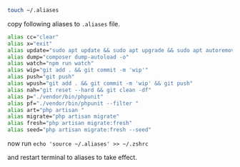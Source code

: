 ```bash
touch ~/.aliases
```
copy following aliases to `.aliases` file.

```bash
alias cc="clear"
alias x="exit"
alias update="sudo apt update && sudo apt upgrade && sudo apt autoremove && sudo apt clean"
alias dump="composer dump-autoload -o"
alias watch="npm run watch"
alias wip="git add . && git commit -m 'wip'"
alias push="git push"
alias wpush="git add . && git commit -m 'wip' && git push"
alias nah="git reset --hard && git clean -df"
alias p="./vendor/bin/phpunit"
alias pf="./vendor/bin/phpunit --filter "
alias art="php artisan "
alias migrate="php artisan migrate"
alias fresh="php artisan migrate:fresh"
alias seed="php artisan migrate:fresh --seed"
```
now run `echo 'source ~/.aliases' >> ~/.zshrc`

and restart terminal to aliases to take effect.

